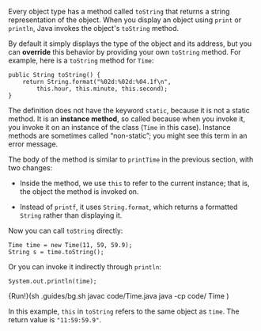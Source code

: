 Every object type has a method called `toString` that returns a string representation of the object. When you display an object using `print` or `println`, Java invokes the object's `toString` method.


By default it simply displays the type of the object and its address, but you can **override** this behavior by providing your own `toString` method. For example, here is a `toString` method for `Time`:

```code
public String toString() {
    return String.format("%02d:%02d:%04.1f\n",
        this.hour, this.minute, this.second);
}
```


The definition does not have the keyword `static`, because it is not a static method. It is an **instance method**, so called because when you invoke it, you invoke it on an instance of the class (`Time` in this case). Instance methods are sometimes called “non-static”; you might see this term in an error message.

The body of the method is similar to `printTime` in the previous section, with two changes:



*  Inside the method, we use `this` to refer to the current instance; that is, the object the method is invoked on.

*  Instead of `printf`, it uses `String.format`, which returns a formatted `String` rather than displaying it.



Now you can call `toString` directly:

```code
Time time = new Time(11, 59, 59.9);
String s = time.toString();
```

Or you can invoke it indirectly through `println`:

```code
System.out.println(time);
```

{Run!}(sh .guides/bg.sh javac code/Time.java java -cp code/ Time )


In this example, `this` in `toString` refers to the same object as `time`. The return value is `"11:59:59.9"`.